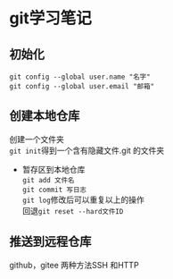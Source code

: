 # git学习笔记  
## 初始化  
`git config --global user.name "名字"`  
`git config --global user.email "邮箱"`
## 创建本地仓库  
创建一个文件夹  
`git init`得到一个含有隐藏文件.git 的文件夹  
* 暂存区到本地仓库  
`git add 文件名`  
`git commit 写日志`  
`git log`修改后可以重复以上的操作  
回退`git reset --hard文件ID`  
## 推送到远程仓库  
github，gitee 两种方法SSH 和HTTP  

